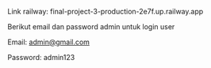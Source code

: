 Link railway: final-project-3-production-2e7f.up.railway.app

Berikut email dan password admin untuk login user

Email: admin@gmail.com

Password: admin123
